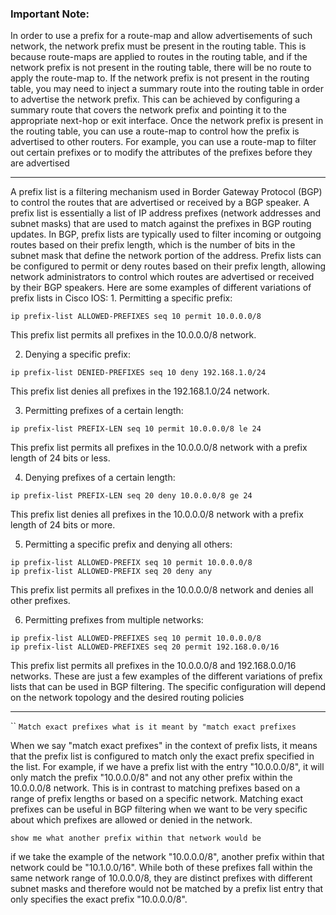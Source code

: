 ### Important Note:
In order to use a prefix for a route-map and allow advertisements of such network, the network prefix must be present in the routing table. This is because route-maps are applied to routes in the routing table, and if the network prefix is not present in the routing table, there will be no route to apply the route-map to. If the network prefix is not present in the routing table, you may need to inject a summary route into the routing table in order to advertise the network prefix. This can be achieved by configuring a summary route that covers the network prefix and pointing it to the appropriate next-hop or exit interface. Once the network prefix is present in the routing table, you can use a route-map to control how the prefix is advertised to other routers. For example, you can use a route-map to filter out certain prefixes or to modify the attributes of the prefixes before they are advertised

-----

A prefix list is a filtering mechanism used in Border Gateway Protocol (BGP) to control the routes that are advertised or received by a BGP speaker. A prefix list is essentially a list of IP address prefixes (network addresses and subnet masks) that are used to match against the prefixes in BGP routing updates. In BGP, prefix lists are typically used to filter incoming or outgoing routes based on their prefix length, which is the number of bits in the subnet mask that define the network portion of the address. Prefix lists can be configured to permit or deny routes based on their prefix length, allowing network administrators to control which routes are advertised or received by their BGP speakers. Here are some examples of different variations of prefix lists in Cisco IOS: 1. Permitting a specific prefix:

```
ip prefix-list ALLOWED-PREFIXES seq 10 permit 10.0.0.0/8
```
This prefix list permits all prefixes in the 10.0.0.0/8 network. 

2. Denying a specific prefix:

```
ip prefix-list DENIED-PREFIXES seq 10 deny 192.168.1.0/24
```
This prefix list denies all prefixes in the 192.168.1.0/24 network. 

3. Permitting prefixes of a certain length:

```
ip prefix-list PREFIX-LEN seq 10 permit 10.0.0.0/8 le 24
```
This prefix list permits all prefixes in the 10.0.0.0/8 network with a prefix length of 24 bits or less. 

4. Denying prefixes of a certain length:

```
ip prefix-list PREFIX-LEN seq 20 deny 10.0.0.0/8 ge 24
```
This prefix list denies all prefixes in the 10.0.0.0/8 network with a prefix length of 24 bits or more. 

5. Permitting a specific prefix and denying all others:

```
ip prefix-list ALLOWED-PREFIX seq 10 permit 10.0.0.0/8
ip prefix-list ALLOWED-PREFIX seq 20 deny any
```
This prefix list permits all prefixes in the 10.0.0.0/8 network and denies all other prefixes. 

6. Permitting prefixes from multiple networks:

```
ip prefix-list ALLOWED-PREFIXES seq 10 permit 10.0.0.0/8
ip prefix-list ALLOWED-PREFIXES seq 20 permit 192.168.0.0/16
```
This prefix list permits all prefixes in the 10.0.0.0/8 and 192.168.0.0/16 networks. These are just a few examples of the different variations of prefix lists that can be used in BGP filtering. The specific configuration will depend on the network topology and the desired routing policies

----
``
` Match exact prefixes what is it meant by "match exact prefixes `

When we say "match exact prefixes" in the context of prefix lists, it means that the prefix list is configured to match only the exact prefix specified in the list. For example, if we have a prefix list with the entry "10.0.0.0/8", it will only match the prefix "10.0.0.0/8" and not any other prefix within the 10.0.0.0/8 network. This is in contrast to matching prefixes based on a range of prefix lengths or based on a specific network. Matching exact prefixes can be useful in BGP filtering when we want to be very specific about which prefixes are allowed or denied in the network.

`show me what another prefix within that network would be`


if we take the example of the network "10.0.0.0/8", another prefix within that network could be "10.1.0.0/16". While both of these prefixes fall within the same network range of 10.0.0.0/8, they are distinct prefixes with different subnet masks and therefore would not be matched by a prefix list entry that only specifies the exact prefix "10.0.0.0/8".
